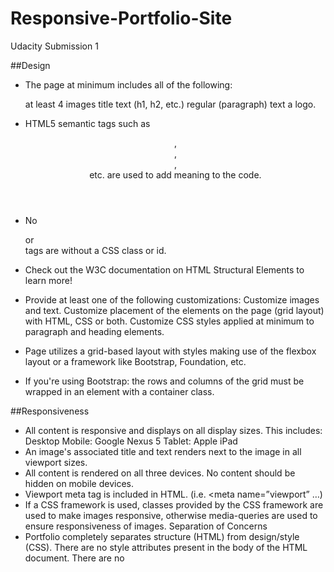 # Responsive-Portfolio-Site
Udacity Submission 1
 
 
 ##Design

- The page at minimum includes all of the following:

    at least 4 images
    title text (h1, h2, etc.)
    regular (paragraph) text
    a logo.
- HTML5 semantic tags such as <header>, <footer>, <article>, <section> etc. are used to add meaning to the code.
- No <div> or <section> tags are without a CSS class or id.
- Check out the W3C documentation on HTML Structural Elements to learn more!
- Provide at least one of the following customizations:
    Customize images and text.
    Customize placement of the elements on the page (grid layout) with HTML, CSS or both.
    Customize CSS styles applied at minimum to paragraph and heading elements.
- Page utilizes a grid-based layout with styles making use of the flexbox layout or a framework like Bootstrap, Foundation, etc.
- If you're using Bootstrap: the rows and columns of the grid must be wrapped in an element with a container class.

##Responsiveness

- All content is responsive and displays on all display sizes. This includes:
    Desktop
    Mobile: Google Nexus 5
    Tablet: Apple iPad
- An image's associated title and text renders next to the image in all viewport sizes.
- All content is rendered on all three devices. No content should be hidden on mobile devices.
- Viewport meta tag is included in HTML. (i.e. <meta name=”viewport” …)
- If a CSS framework is used, classes provided by the CSS framework are used to make images responsive, otherwise media-queries are used to ensure responsiveness of images.
Separation of Concerns
- Portfolio completely separates structure (HTML) from design/style (CSS). There are no style attributes present in the body of the HTML document. There are no <style> elements in the document.
- Files are organized with a directory structure that separates files based on functionality. For example:
css/ for stylesheets
img/ for images
js/ for JavaScript files

##Code Quality

    All code ( HTML element names, attributes, attribute values) is lowercase (except text/CDATA).
    Code does not have trailing white spaces.
    Indentation is consistent (either all tabs or all 2 spaces or all 4 spaces etc).
    Code uses a new line for every block, list or table element and indent every such child element (it's acceptable to put all <li> elements in one line).
    [Optional] When quoting attribute values, code uses double quotation marks.

    HTML documents use HTML5 <!doctype html>.
    Code passes HTML and CSS validators.
    *[Optional] Code does not use entity references unless necessary e.g. characters with special meaning in HTML (like < and &) as well as control or “invisible” characters (like no-break spaces).
    [Optional] Code omits type attributes for style sheets and scripts.

    Code does not have trailing white spaces.
    Indentation is consistent (either all tabs or all 2 spaces or all 4 spaces etc).
    Code indents all block content, that is rules within rules as well as declarations to reflect hierarchy and improve understanding.
    Code uses a semicolon after every declaration for consistency and extensibility reasons.
    Code always uses a space after a property name's colon, but no space between property and colon, for consistency reasons.
    Code always use a single space between the last selector and the opening brace that begins the declaration block.
    Code always start a new line for each selector and declaration.
    Code always put a blank line (two line breaks) between rules.
    [Optional] Code uses double quotation marks for attribute selectors or property values. Do not use quotation marks in URI values (url()).

    Code uses meaningful or generic ID and class names that are as short as possible but as long as necessary.
    Code does not use element names in conjunction with IDs or classes.
    Code uses shorthand properties where possible.
    [Optional] Code omits unit specification after 0 values.
    [Optional] Code includes leading 0s in decimal values for readability.
    [Optional] Code uses 3-character hexadecimal notation where possible.
    [Optional] Code separate words in ID and class names by a hyphen.
    [Optional] Code avoids user agent detection as well as CSS "hacks"—try a different approach first.

    HTML templates and documents use UTF-8 encoding. (no BOM) i.e. <meta charset="utf-8">.
    *[Optional] Mark todos and action items with TODO

